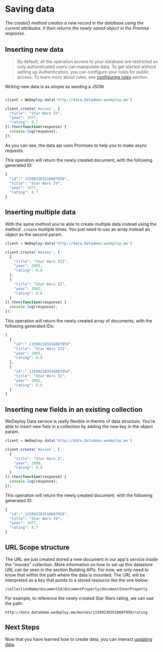 # Saving data

###### The create() method creates a new record in the database using the current attributes. It then returns the newly saved object in the Promise response.

<!-- <article id="inserting-new-data"> -->

## Inserting new data

> By default, all the operation access to your database are restricted so only authenticated users can manipulate data. To get started without setting up Authentication, you can configure your rules for public access. To learn more about rules, see [configuring rules](/docs/data/configuring-rules.html) section.

Writing new data is as simple as sending a JSON.

```js

client = WeDeploy.data('http://data.datademo.wedeploy.me')

client.create('movies', {
  "title": "Star Wars IV",
  "year": 1977,
  "rating": 8.7
}).then(function(response) {
  console.log(response);
});

```
As you can see, the data api uses Promises to help you to make async requests.

This operation will return the newly created document, with the following generated ID:

```js
{
  "id":" 115992383516607958",
  "title": "Star Wars IV",
  "year": 1977,
  "rating": 8.7
}
```
<!-- </article> -->

<!-- <article id="inserting-multiple-data"> -->

## Inserting multiple data

With the same method you're able to create multiple data instead using the method `.create` multiple times.
You just need to use an array instead an object as the second param.

```js
client = WeDeploy.data('http://data.datademo.wedeploy.me')

client.create('movies', [
  {
    "title": "Star Wars III",
    "year": 2005,
    "rating": 8.0
  },
  {
    "title": "Star Wars II",
    "year": 2002,
    "rating": 8.6
  }
]).then(function(response) {
  console.log(response);
});

```

This operation will return the newly created array of documents, with the following generated IDs:

```js
[
  {
    "id":" 115992383516607959",
    "title": "Star Wars III",
    "year": 2005,
    "rating": 8.0
  },
  {
    "id":" 115992383516607954",
    "title": "Star Wars II",
    "year": 2002,
    "rating": 8.6
  }
]
```
<!-- </article> -->

<!-- <article id="inserting-new-fields-in-an-existing-collection"> -->

## Inserting new fields in an existing collection

WeDeploy Data service is really flexible in therms of data structure. You're able to insert new fiels in a collection by adding the new key in the object param.

```js
client = WeDeploy.data('http://data.datademo.wedeploy.me')

client.create('movies', [
  {
    "title": "Star Wars I",
    "year": 1999,
    "rating": 9.0
  }
]).then(function(response) {
  console.log(response);
});

```

This operation will return the newly created document, with the following generated ID:


```js
{
  "id":" 115992383516607958",
  "title": "Star Wars IV",
  "year": 1977,
  "rating": 8.7
}
```

<!-- </article> -->

<!-- <article id="url-scope-structure"> -->

## URL Scope structure

The URL we just created stored a new document in our app's service inside the "movies" collection. More information on how to set up this datastore URL can be seen in the section Building APIs. For now, we only need to know that within the path where the data is mounted. The URL will be interpreted as a key that points to a stored resource like the one below:

```text
/collectionName/documentId/documentProperty/documentInnerProperty
```

For example, to reference the newly created Star Wars rating, we can use the path:

```text
http://data.datademo.wedeploy.me/movies/115992383516607958/rating
```
<!-- </article> -->

## Next Steps

Now that you have learned how to create data, you can interact [updating data](/docs/data/updating-data.html).
